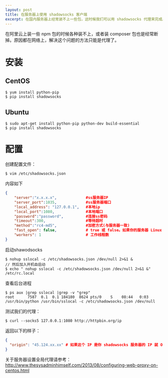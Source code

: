 ```yaml
---
layout: post
title: 在服务器上使用 shadowsocks 客户端
excerpt: 在国内服务器上经常装不上一些包，这时候我们可以用 shadowsocks 代理来完成。
---
```


在阿里云上装一些 npm 包的时候各种装不上，或者装 composer 包也是经常断掉。原因都在网络上，解决这个问题的方法只能是代理了。

# 安装

## CentOS

```shell
$ yum install python-pip
$ pip install shadowsocks
```

## Ubuntu

```shell
$ sudo apt-get install python-pip python-dev build-essential
$ pip install shadowsocks
```

# 配置

创建配置文件：

```shell
$ vim /etc/shadowsocks.json
```

内容如下

```json
{
    "server":"x.x.x.x",             #ss服务器IP
    "server_port":1035,             #ss服务器端口
    "local_address": "127.0.0.1",   #本地ip
    "local_port":1080,              #本地端口
    "password":"password",          #连接ss密码
    "timeout":300,                  #等待超时
    "method":"rc4-md5",             #加密方式(与服务器一致)
    "fast_open": false,             # true 或 false。如果你的服务器 Linux 内核在3.7+，可以开启 fast_open 以降低延迟。开启方法： echo 3 > /proc/sys/net/ipv4/tcp_fastopen 开启之后，将 fast_open 的配置设置为 true 即可
    "workers": 1                    # 工作线程数
}
```

启动shawodsocks

```shell
$ nohup sslocal -c /etc/shadowsocks.json /dev/null 2>&1 &
// 然后加入开机自启动
$ echo " nohup sslocal -c /etc/shadowsocks.json /dev/null 2>&1 &" /etc/rc.local
```

查看后台进程

```shell
$ ps aux |grep sslocal |grep -v "grep"
root      7587  0.1  0.1 184180  8624 pts/0    S    08:44   0:03 /usr/bin/python /usr/bin/sslocal -c /etc/shadowsocks.json /dev/null
```

测试我们的代理：

```shell
$ curl --socks5 127.0.0.1:1080 http://httpbin.org/ip
```

返回以下的样子：

```json
{
  "origin": "45.124.xx.xx" # 如果这个 IP 是你 shadowsocks 服务器的 IP 就 OK了。
}
```

关于服务器设置全局代理请参考：http://www.thesysadminhimself.com/2013/08/configuring-web-proxy-on-centos.html
